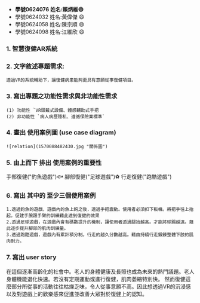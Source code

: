 
* **學號0624076 姓名:賴炳維:smile:**
* 學號0624032 姓名:黃偉傑 :smile:
* 學號0624058 姓名:陳宗順 :smile:
* 學號0624098 姓名:江維欣 :smile:

### 1. 智慧復健AR系統
### 2. 文字敘述專題需求:
   `透過VR的系統輔助下，讓復健病患能夠更具有意願從事復健項目。`
### 3. 寫出專題之功能性需求與非功能性需求
    (1) 功能性 `VR頭戴式設備、體感輔助式手把
    (2) 非功能性 `病人病歷隱私、遵循保險業標準`
### 4. 畫出 使用案例圖 (use case diagram)
    ![relation](1570088482430.jpg "關係圖")
### 5. 由上而下 排出 使用案例的重要性
   手部復健("釣魚遊戲"):fish:
   腳部復健("足球遊戲"):soccer:
   行走復健("跑酷遊戲")
### 6. 寫出 其中的 至少三個使用案例
    1.透過釣魚的遊戲，遊戲內的魚上鉤之後，透過手把震動。使用者必須扣下板機。將把手往上抬起。促建手腕跟手臂的訓練藉此達到復健的效果
    2.透過足球遊戲，在遊戲內會有碼數提升的機制，讓使用者透過腿抬越高。才能將球踢越遠。藉此逐步提升腳部的肌肉訓練量。
    3.透過跑酷遊戲，遊戲內有累計積分制。行走的越久分數越高。藉由持續行走鍛鍊整體下肢的肌肉耐力。
### 7. 寫出 user story
在這個逐漸高齡化的社會中。老人的身體健康及長照也成為未來的熱門議題。老人身體機能退化快速。若沒有定期運動或進行復健，肌肉萎縮特別快。
然而復健這麼部分所從事的活動往往枯燥乏味，令人從事意願不高。因此想透過VR的沉浸感以及對遊戲上的歡樂感來促進並改善大眾對於復健上的認知。
